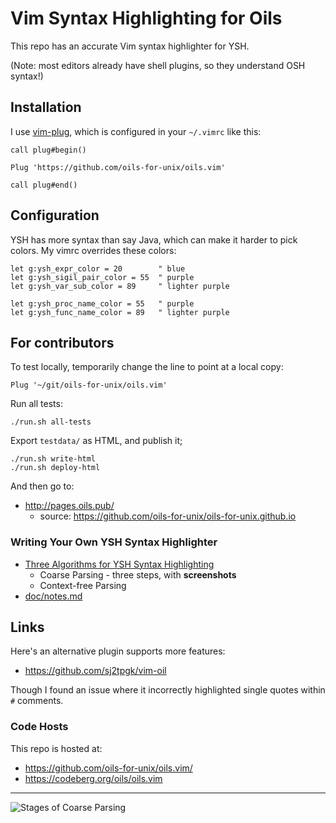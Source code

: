 Vim Syntax Highlighting for Oils
====

This repo has an accurate Vim syntax highlighter for YSH.

(Note: most editors already have shell plugins, so they understand OSH syntax!)

## Installation

I use [vim-plug][], which is configured in your `~/.vimrc` like this:

    call plug#begin()
    
    Plug 'https://github.com/oils-for-unix/oils.vim'
    
    call plug#end()

[vim-plug]: https://github.com/junegunn/vim-plug

## Configuration

YSH has more syntax than say Java, which can make it harder to pick colors.  My
vimrc overrides these colors:

    let g:ysh_expr_color = 20        " blue  
    let g:ysh_sigil_pair_color = 55  " purple
    let g:ysh_var_sub_color = 89     " lighter purple

    let g:ysh_proc_name_color = 55   " purple
    let g:ysh_func_name_color = 89   " lighter purple

## For contributors

To test locally, temporarily change the line to point at a local copy:

    Plug '~/git/oils-for-unix/oils.vim'

Run all tests:

    ./run.sh all-tests

Export `testdata/` as HTML, and publish it;

    ./run.sh write-html
    ./run.sh deploy-html

And then go to:

- <http://pages.oils.pub/>
  - source: <https://github.com/oils-for-unix/oils-for-unix.github.io>

### Writing Your Own YSH Syntax Highlighter

- [Three Algorithms for YSH Syntax Highlighting](doc/algorithms.md)
  - Coarse Parsing - three steps, with **screenshots**
  - Context-free Parsing
- [doc/notes.md](doc/notes.md)

## Links

Here's an alternative plugin supports more features:

- <https://github.com/sj2tpgk/vim-oil>

Though I found an issue where it incorrectly highlighted single quotes within
`#` comments.

### Code Hosts

This repo is hosted at:

- <https://github.com/oils-for-unix/oils.vim/>
- <https://codeberg.org/oils/oils.vim>

---

![Stages of Coarse Parsing](https://pages.oils.pub/oils-vim/screenshots/side-by-side.png)
